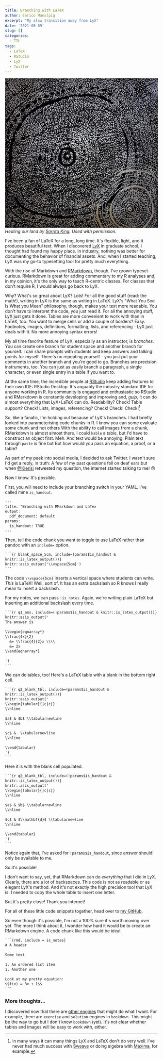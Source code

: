 ```yaml
---
title: Branching with LaTeX
author: Enrico Manalpig
excerpt: "My slow transition away from LyX"
date: '2021-08-09'
slug: []
categories:
  - TIL
tags:
  - LaTeX
  - RStudio
  - LyX
  - Twitter
---
```


![contemporary aboriginal art](featured.jpg) *Healing our land by [Sarrita King](https://artisticsolutionsgroup.com.au/). Used with permission.*

I've been a fan of LaTeX for a long, long time. It's flexible, light, and it produces beautiful text. When I discovered [LyX](https://lyx.org) in graduate school, I thought had found my happy place. In industry, nothing was better for documenting the behavior of financial assets. And, when I started teaching, LyX was my go-to typesetting tool for pretty much everything.

With the rise of Markdown and [RMarkdown](https://rmarkdown.rstudio.com/), though, I've grown typeset-curious. RMarkdown is great for adding commentary to my R analyses and, in my opinion, it's the only way to teach R-centric classes. For classes that don't require R, I would always go back to LyX.

Why? What's so great about LyX? Lots! For all the good stuff (read: the math!), writing in LyX is the same as writing in LaTeX. LyX's "What You See Is What you Mean" philosophy, though, makes your text more readable. You don't have to interpret the code, you just read it. For all the annoying stuff, LyX just gets it done. Tables are more convenient to work with than in LaTeX, too. You want to merge cells or add a couple of borders? Easy. Footnotes, images, definitions, formatting, lists, and referencing - LyX just deals with it. No more annoying syntax errors!

My all time favorite feature of LyX, especially as an instructor, is *branches*. You can create one branch for student space and another branch for yourself. I can share prompts with students and keep answers and talking points for myself. There's no repeating yourself - you just put your comments in another branch and you're good to go. Branches are precision instruments, too. You can just as easily branch a paragraph, a single character, or even single entry in a table if you want to.

At the same time, the incredible people at [RStudio](https://www.rstudio.com/) keep adding features to their own IDE: RStudio Desktop. It's arguably the industry standard IDE for anyone working in R. Its community is engaged and enthusiastic so RStudio and RMarkdown is constantly developing and improving and, *gulp*, it can do almost everything that LyX+LaTeX can do. Readability? Check! Table support? Check! Lists, images, referencing? Check! Check! Check![^1]

[^1]: In many ways it can many things LyX and LaTeX don't do very well. I've never had much success with [Sweave](https://wiki.lyx.org/Glossary/Sweave) or doing algebra with [Maxima](https://maxima.sourceforge.io/), for example.

So, like a fanatic, I'm holding out because of LyX's branches. I had briefly looked into parameterising code chunks in R. I know you can some evaluate some chunk and not others With the ability to call images from a chunk, RMarkdown is almost almost there. I could `kable` a table, but I'd have to construct an object first. Meh. And text would be annoying. Plain text through `paste` is fine but But how would you pass an equation, a proof, or a table?

As part of my peek into social media, I decided to ask Twitter. I wasn't sure I'd get a reply, in truth: A few of my past questions fell on deaf ears but when [\@Kierisi](https://twitter.com/kierisi) retweeted my question, the internet started talking to me! 😮

Now I know. It's possible.

First, you will need to include your branching switch in your YAML. I've called mine `is_handout`.

    ---
    title: "Branching with RMarkdown and LaTex
    output:
      pdf_document: default
    params:
      is_handout: TRUE
    ---

Then, tell the code chunk you want to toggle to use LaTeX rather than pandoc with an `include=` option.

    ```{r blank_space_5cm, include=(params$is_handout & knitr::is_latex_output())}
    knitr::asis_output('\\vspace{5cm}')
    ```

The code `\\vspace{5cm}` inserts a vertical space where students can write. *This* is LaTeX! Well, sort of. It has an extra backslash so R knows I really mean to insert a backslash.

For my notes, we can pass `!is_notes`. Again, we're writing plain LaTeX but inserting an additional backslash every time.

    ```{r q1_ans, include=(!params$is_handout & knitr::is_latex_output())}
    knitr::asis_output('
    The answer is 

    \\begin{eqnarray*}
    \\frac{4x}{2} 
      &= \\frac{4}{2}x \\\\
      &= 2x
    \\end{eqnarray*}

    ')
    ```

We can do tables, too! Here's a LaTeX table with a blank in the bottom right cell.

    ```{r q2_blank_tbl, include=(params$is_handout & knitr::is_latex_output())}
    knitr::asis_output('
    \\begin{tabular}{|c|c|}
    \\hline 

    $a$ & $b$ \\tabularnewline
    \\hline 

    $c$ &  \\tabularnewline
    \\hline 

    \\end{tabular}
    ')
    ```

Here it is with the blank cell populated.

    ```{r q2_blank_tbl, include=(!params$is_handout & knitr::is_latex_output())}
    knitr::asis_output('
    \\begin{tabular}{|c|c|}
    \\hline 

    $a$ & $b$ \\tabularnewline
    \\hline 

    $c$ & $\\mathbf{d}$ \\tabularnewline
    \\hline 

    \\end{tabular}
    ')
    ```
Notice again that, I've asked for `!params$is_handout`, since answer should only be available to me.

So it's possible!

I don't want to say, yet, that RMarkdown can do *everything* that I did in LyX. Clearly, there are a lot of backspaces. This code is not as readable or as elegant LyX's method. And it's not exactly the high precision tool that LyX is: I needed to copy the whole table to insert one letter.

But it's pretty close! Thank you internet!

For all of these little code snippets together, head over to [my GitHub](https://github.com/enricomanlapig/useful_snippets/tree/master/branching_with_latex).

So even though it's possible, I'm not a 100% sure it's worth moving over yet. The more I think about it, I wonder how hard it would be to create an RMarkdown engine. A code chunk like this would be ideal.

    ```{rmd, include = is_notes}
    # A header

    Some text

    1. An ordered list item
    1. Another one

    Look at my pretty equation:
    $$f(x) = 3x + 1$$
    ```

### More thoughts...

I discovered now that there are [other engines](https://bookdown.org/yihui/rmarkdown/language-engines.html) that might do what I want. For example, there are `exercise` and `solution` engines in `bookdown`. This might be the way to go but I don't know `bookdown` (yet). It's not clear whether tables and images will be easy to work with, either.
